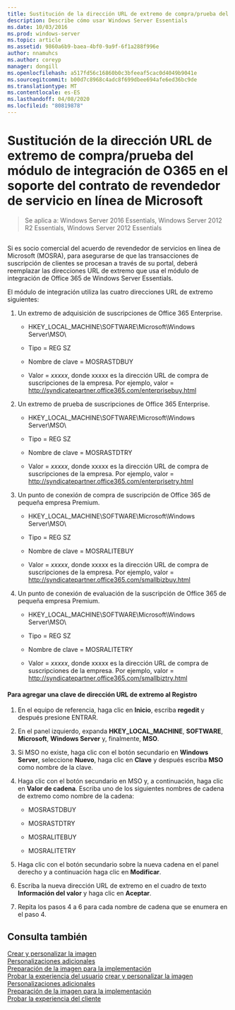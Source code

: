 ```yaml
---
title: Sustitución de la dirección URL de extremo de compra/prueba del módulo de integración de O365 en el soporte del contrato de revendedor de servicio en línea de Microsoft
description: Describe cómo usar Windows Server Essentials
ms.date: 10/03/2016
ms.prod: windows-server
ms.topic: article
ms.assetid: 9860a6b9-baea-4bf0-9a9f-6f1a288f996e
author: nnamuhcs
ms.author: coreyp
manager: dongill
ms.openlocfilehash: a517fd56c16860b0c3bfeeaf5cac0d4049b9041e
ms.sourcegitcommit: b00d7c8968c4adc8f699dbee694afe6ed36bc9de
ms.translationtype: MT
ms.contentlocale: es-ES
ms.lasthandoff: 04/08/2020
ms.locfileid: "80819878"
---
```

# <a name="replace-o365-integration-module-buy-try-endpoint-url-in-support-of-microsoft-online-service-reseller-agreement"></a>Sustitución de la dirección URL de extremo de compra/prueba del módulo de integración de O365 en el soporte del contrato de revendedor de servicio en línea de Microsoft

>Se aplica a: Windows Server 2016 Essentials, Windows Server 2012 R2 Essentials, Windows Server 2012 Essentials

##  <a name="BKMK_O365"></a>   
 Si es socio comercial del acuerdo de revendedor de servicios en línea de Microsoft (MOSRA), para asegurarse de que las transacciones de suscripción de clientes se procesan a través de su portal, deberá reemplazar las direcciones URL de extremo que usa el módulo de integración de Office 365 de Windows Server Essentials.  
  
 El módulo de integración utiliza las cuatro direcciones URL de extremo siguientes:  
  
1.  Un extremo de adquisición de suscripciones de Office 365 Enterprise.  
  
    -   HKEY_LOCAL_MACHINE\SOFTWARE\Microsoft\Windows Server\MSO\  
  
    -   Tipo = REG SZ  
  
    -   Nombre de clave = MOSRASTDBUY  
  
    -   Valor = *xxxxx*, donde xxxxx es la dirección URL de compra de suscripciones de la empresa. Por ejemplo, valor = http://syndicatepartner.office365.com/enterprisebuy.html  
  
2.  Un extremo de prueba de suscripciones de Office 365 Enterprise.  
  
    -   HKEY_LOCAL_MACHINE\SOFTWARE\Microsoft\Windows Server\MSO\  
  
    -   Tipo = REG SZ  
  
    -   Nombre de clave = MOSRASTDTRY  
  
    -   Valor = *xxxxx*, donde xxxxx es la dirección URL de compra de suscripciones de la empresa. Por ejemplo, valor = http://syndicatepartner.office365.com/enterprisetry.html  
  
3.  Un punto de conexión de compra de suscripción de Office 365 de pequeña empresa Premium.  
  
    -   HKEY_LOCAL_MACHINE\SOFTWARE\Microsoft\Windows Server\MSO\  
  
    -   Tipo = REG SZ  
  
    -   Nombre de clave = MOSRALITEBUY  
  
    -   Valor = *xxxxx*, donde xxxxx es la dirección URL de compra de suscripciones de la empresa. Por ejemplo, valor = http://syndicatepartner.office365.com/smallbizbuy.html  
  
4.  Un punto de conexión de evaluación de la suscripción de Office 365 de pequeña empresa Premium.  
  
    -   HKEY_LOCAL_MACHINE\SOFTWARE\Microsoft\Windows Server\MSO\  
  
    -   Tipo = REG SZ  
  
    -   Nombre de clave = MOSRALITETRY  
  
    -   Valor = *xxxxx*, donde xxxxx es la dirección URL de compra de suscripciones de la empresa. Por ejemplo, valor = http://syndicatepartner.office365.com/smallbiztry.html  
  
#### <a name="to-add-an-endpoint-url-key-to-the-registry"></a>Para agregar una clave de dirección URL de extremo al Registro  
  
1.  En el equipo de referencia, haga clic en **Inicio**, escriba **regedit** y después presione ENTRAR.  
  
2.  En el panel izquierdo, expanda **HKEY_LOCAL_MACHINE**, **SOFTWARE**, **Microsoft**, **Windows Server** y, finalmente, **MSO**.  
  
3.  Si MSO no existe, haga clic con el botón secundario en **Windows Server**, seleccione **Nuevo**, haga clic en **Clave** y después escriba **MSO** como nombre de la clave.  
  
4.  Haga clic con el botón secundario en MSO y, a continuación, haga clic en **Valor de cadena**. Escriba uno de los siguientes nombres de cadena de extremo como nombre de la cadena:  
  
    -   MOSRASTDBUY  
  
    -   MOSRASTDTRY  
  
    -   MOSRALITEBUY  
  
    -   MOSRALITETRY  
  
5.  Haga clic con el botón secundario sobre la nueva cadena en el panel derecho y a continuación haga clic en **Modificar**.  
  
6.  Escriba la nueva dirección URL de extremo en el cuadro de texto **Información del valor** y haga clic en **Aceptar**.  
  
7.  Repita los pasos 4 a 6 para cada nombre de cadena que se enumera en el paso 4.  
  
## <a name="see-also"></a>Consulta también  

 [Crear y personalizar la imagen](Creating-and-Customizing-the-Image.md)   
 [Personalizaciones adicionales](Additional-Customizations.md)   
 [Preparación de la imagen para la implementación](Preparing-the-Image-for-Deployment.md)   
 [Probar la experiencia del usuario](Testing-the-Customer-Experience.md) [crear y personalizar la imagen](../install/Creating-and-Customizing-the-Image.md)   
 [Personalizaciones adicionales](../install/Additional-Customizations.md)   
 [Preparación de la imagen para la implementación](../install/Preparing-the-Image-for-Deployment.md)   
 [Probar la experiencia del cliente](../install/Testing-the-Customer-Experience.md)

